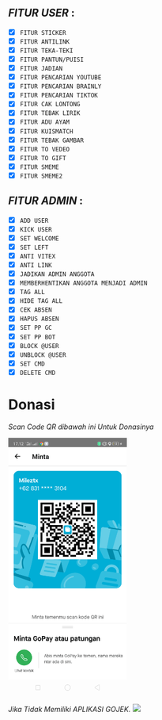 ## *FITUR USER* :
 - [x] ```FITUR STICKER```
 - [x] ```FITUR ANTILINK```
 - [x] ```FITUR TEKA-TEKI```
 - [x] ```FITUR PANTUN/PUISI```
 - [x] ```FITUR JADIAN```
 - [x] ```FITUR PENCARIAN YOUTUBE```
 - [x] ```FITUR PENCARIAN BRAINLY```
 - [x] ```FITUR PENCARIAN TIKTOK```
 - [x] ```FITUR CAK LONTONG```
 - [x] ```FITUR TEBAK LIRIK```
 - [x] ```FITUR ADU AYAM```
 - [x] ```FITUR KUISMATCH```
 - [x] ```FITUR TEBAK GAMBAR```
 - [x] ```FITUR TO VEDEO```
 - [x] ```FITUR TO GIFT```
 - [x] ```FITUR SMEME```
 - [x] ```FITUR SMEME2```

## *FITUR ADMIN* :
 - [x] ```ADD USER```
 - [x] ```KICK USER```
 - [x] ```SET WELCOME```
 - [x] ```SET LEFT```
 - [x] ```ANTI VITEX```
 - [x] ```ANTI LINK```
 - [x] ```JADIKAN ADMIN ANGGOTA```
 - [x] ```MEMBERHENTIKAN ANGGOTA MENJADI ADMIN```
 - [x] ```TAG ALL```
 - [x] ```HIDE TAG ALL```
 - [x] ```CEK ABSEN```
 - [x] ```HAPUS ABSEN```
 - [x] ```SET PP GC```
 - [x] ```SET PP BOT```
 - [x] ```BLOCK @USER```
 - [x] ```UNBLOCK @USER```
 - [x] ```SET CMD```
 - [x] ```DELETE CMD```

# Donasi
*Scan Code QR dibawah ini Untuk Donasinya*

 <img src="https://github.com/MrxMilzu/Zu.js/blob/main/Screenshot_2022-03-25-17-12-50-19_1c37ef63dcf02305cb94eec0e7b7412f.png" width="240" title="Menu" alt="Menu">
</p>

*Jika Tidak Memiliki APLIKASI GOJEK.*
[![](https://img.shields.io/badge/Dana-pay-white?logo=digital&logoColor=blue&labelColor=blue)](https://dana.me/083182423040)
